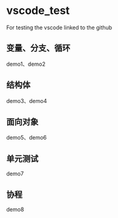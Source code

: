 # vscode_test
For testing the vscode linked to the github
## 变量、分支、循环
demo1、demo2
## 结构体
demo3、demo4
## 面向对象
demo5、demo6
## 单元测试
demo7
## 协程
demo8